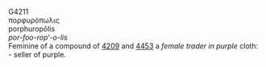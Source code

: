 G4211  
πορφυρόπωλις  
porphuropōlis  
*por-foo-rop‘-o-lis*  
Feminine of a compound of [4209](g4209) and [4453](g4453) a *female*
*trader* *in* *purple* cloth: - seller of purple.  

